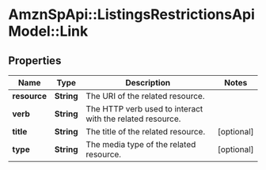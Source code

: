 # AmznSpApi::ListingsRestrictionsApiModel::Link

## Properties
Name | Type | Description | Notes
------------ | ------------- | ------------- | -------------
**resource** | **String** | The URI of the related resource. | 
**verb** | **String** | The HTTP verb used to interact with the related resource. | 
**title** | **String** | The title of the related resource. | [optional] 
**type** | **String** | The media type of the related resource. | [optional] 

